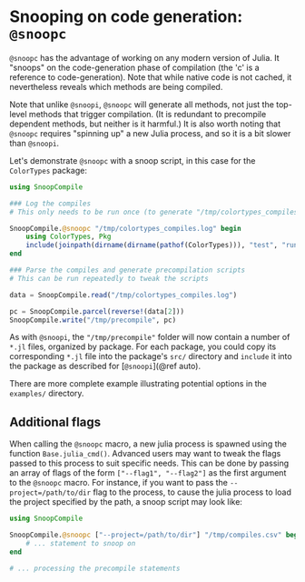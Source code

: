 # Snooping on code generation: `@snoopc`

`@snoopc` has the advantage of working on any modern version of Julia.
It "snoops" on the code-generation phase of compilation (the 'c' is a reference to
code-generation).
Note that while native code is not cached, it nevertheless reveals
which methods are being compiled.

Note that unlike `@snoopi`, `@snoopc` will generate all methods, not just the top-level
methods that trigger compilation.
(It is redundant to precompile dependent methods, but neither is it harmful.)
It is also worth noting that `@snoopc` requires "spinning up" a new Julia process,
and so it is a bit slower than `@snoopi`.

Let's demonstrate `@snoopc` with a snoop script, in this case for the `ColorTypes` package:

```julia
using SnoopCompile

### Log the compiles
# This only needs to be run once (to generate "/tmp/colortypes_compiles.log")

SnoopCompile.@snoopc "/tmp/colortypes_compiles.log" begin
    using ColorTypes, Pkg
    include(joinpath(dirname(dirname(pathof(ColorTypes))), "test", "runtests.jl"))
end

### Parse the compiles and generate precompilation scripts
# This can be run repeatedly to tweak the scripts

data = SnoopCompile.read("/tmp/colortypes_compiles.log")

pc = SnoopCompile.parcel(reverse!(data[2]))
SnoopCompile.write("/tmp/precompile", pc)
```

As with `@snoopi`, the `"/tmp/precompile"` folder will now contain a number of `*.jl` files,
organized by package.
For each package, you could copy its corresponding `*.jl` file into the package's `src/` directory
and `include` it into the package as described for [`@snoopi`](@ref auto).

There are more complete example illustrating potential options in the `examples/` directory.

## Additional flags

When calling the `@snoopc` macro, a new julia process is spawned using the function `Base.julia_cmd()`.
Advanced users may want to tweak the flags passed to this process to suit specific needs.
This can be done by passing an array of flags of the form `["--flag1", "--flag2"]` as the first argument to the `@snoopc` macro.
For instance, if you want to pass the `--project=/path/to/dir` flag to the process, to cause the julia process to load the project specified by the path, a snoop script may look like:
```julia
using SnoopCompile

SnoopCompile.@snoopc ["--project=/path/to/dir"] "/tmp/compiles.csv" begin
    # ... statement to snoop on
end

# ... processing the precompile statements
```
